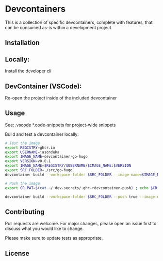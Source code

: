 # Devcontainers

This is a collection of specific devcontainers, complete with features, that can be consumed as-is within a development project

## Installation

Locally: 
---
Install the developer cli

DevContainer (VSCode):
---
Re-open the project inside of the included devcontainer

## Usage

See: .vscode *.code-snippets for project-wide snippets

Build and test a devcontainer locally:

``` sh
# Test the image
export REGISTRY=ghcr.io
export USERNAME=jasondeka
export IMAGE_NAME=devcontainer-go-hugo
export VERSION=v0.0.1
export IMAGE_NAME=$REGISTRY/$USERNAME/$IMAGE_NAME:$VERSION
export SRC_FOLDER=./src/go-hugo
devcontainer build --workspace-folder $SRC_FOLDER --image-name=$IMAGE_NAME

# Push the image
export CR_PAT=$(cat ~/.dev-secrets/.ghc-rdevcontainer-push) ; echo $CR_PAT | docker login $REGISTRY -u $USERNAME --password-stdin

devcontainer build --workspace-folder $SRC_FOLDER --push true --image-name=$IMAGE_NAME
```

## Contributing

Pull requests are welcome. For major changes, please open an issue first
to discuss what you would like to change.

Please make sure to update tests as appropriate.

## License

